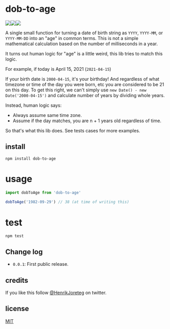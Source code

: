 # dob-to-age

![](https://img.shields.io/npm/dm/dob-to-age.svg)![](https://img.shields.io/npm/v/dob-to-age.svg)![](https://img.shields.io/npm/l/dob-to-age.svg)

A single small function for turning a date of birth string as `YYYY`, `YYYY-MM`, or `YYYY-MM-DD` into an "age" in common terms. This is not a simple mathematical calculation based on the number of milliseconds in a year.

It turns out human logic for "age" is a little weird, this lib tries to match this logic.

For example, if today is April 15, 2021 (`2021-04-15`)

If your birth date is `2000-04-15`, it's your birthday! And regardless of what timezone or time of the day you were born, etc you are considered to be 21 on this day. To get this right, we can't simply use `new Date() - new Date('2000-04-15')` and calculate number of years by dividing whole years.

Instead, human logic says:

- Always assume same time zone.
- Assume if the day matches, you are n + 1 years old regardless of time.

So that's what this lib does. See tests cases for more examples.

## install

```
npm install dob-to-age
```

# usage

```js
import dobToAge from 'dob-to-age'

dobToAge('1982-09-29') // 38 (at time of writing this)
```

# test

```
npm test
```

## Change log

- `0.0.1`: First public release.

## credits

If you like this follow [@HenrikJoreteg](http://twitter.com/henrikjoreteg) on twitter.

## license

[MIT](http://mit.joreteg.com/)
